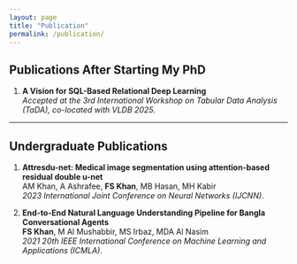 ```yaml
---
layout: page
title: "Publication"
permalink: /publication/
---
```



## Publications After Starting My PhD

1. **A Vision for SQL-Based Relational Deep Learning**  
   *Accepted at the 3rd International Workshop on Tabular Data Analysis (TaDA), co-located with VLDB 2025.*

---

## Undergraduate Publications

1. **Attresdu-net: Medical image segmentation using attention-based residual double u-net**  
   AM Khan, A Ashrafee, **FS Khan**, MB Hasan, MH Kabir  
   *2023 International Joint Conference on Neural Networks (IJCNN)*.

2. **End-to-End Natural Language Understanding Pipeline for Bangla Conversational Agents**  
   **FS Khan**, M Al Mushabbir, MS Irbaz, MDA Al Nasim  
   *2021 20th IEEE International Conference on Machine Learning and Applications (ICMLA)*.



